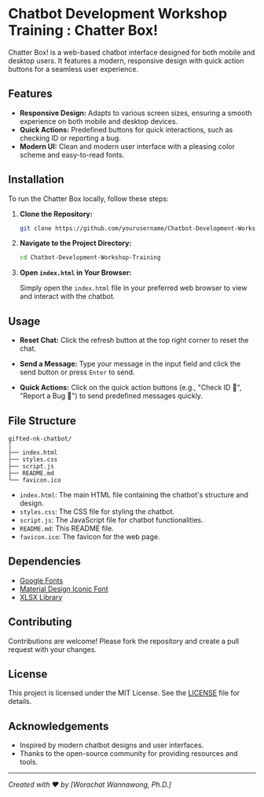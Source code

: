 # Chatbot Development Workshop Training : Chatter Box!

Chatter Box! is a web-based chatbot interface designed for both mobile and desktop users. It features a modern, responsive design with quick action buttons for a seamless user experience.

## Features

- **Responsive Design:** Adapts to various screen sizes, ensuring a smooth experience on both mobile and desktop devices.
- **Quick Actions:** Predefined buttons for quick interactions, such as checking ID or reporting a bug.
- **Modern UI:** Clean and modern user interface with a pleasing color scheme and easy-to-read fonts.

## Installation

To run the Chatter Box locally, follow these steps:

1. **Clone the Repository:**

   ```bash
   git clone https://github.com/yourusername/Chatbot-Development-Workshop-Training.git
   ```

2. **Navigate to the Project Directory:**

   ```bash
   cd Chatbot-Development-Workshop-Training
   ```

3. **Open `index.html` in Your Browser:**

   Simply open the `index.html` file in your preferred web browser to view and interact with the chatbot.

## Usage

- **Reset Chat:**
  Click the refresh button at the top right corner to reset the chat.

- **Send a Message:**
  Type your message in the input field and click the send button or press `Enter` to send.

- **Quick Actions:**
  Click on the quick action buttons (e.g., "Check ID 📝", "Report a Bug 🐞") to send predefined messages quickly.

## File Structure

```
gifted-nk-chatbot/
│
├── index.html
├── styles.css
├── script.js
├── README.md
└── favicon.ico
```

- `index.html`: The main HTML file containing the chatbot's structure and design.
- `styles.css`: The CSS file for styling the chatbot.
- `script.js`: The JavaScript file for chatbot functionalities.
- `README.md`: This README file.
- `favicon.ico`: The favicon for the web page.

## Dependencies

- [Google Fonts](https://fonts.googleapis.com)
- [Material Design Iconic Font](https://cdnjs.cloudflare.com/ajax/libs/material-design-iconic-font/2.1.2/css/material-design-iconic-font.min.css)
- [XLSX Library](https://cdnjs.cloudflare.com/ajax/libs/xlsx/0.17.4/xlsx.full.min.js)

## Contributing

Contributions are welcome! Please fork the repository and create a pull request with your changes.

## License

This project is licensed under the MIT License. See the [LICENSE](LICENSE) file for details.

## Acknowledgements

- Inspired by modern chatbot designs and user interfaces.
- Thanks to the open-source community for providing resources and tools.

---

*Created with ❤️ by [Worachat Wannawong, Ph.D.]*
